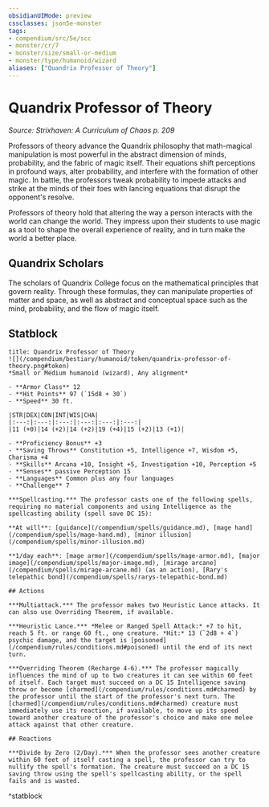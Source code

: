 ```yaml
---
obsidianUIMode: preview
cssclasses: json5e-monster
tags:
- compendium/src/5e/scc
- monster/cr/7
- monster/size/small-or-medium
- monster/type/humanoid/wizard
aliases: ["Quandrix Professor of Theory"]
---
```

# Quandrix Professor of Theory
*Source: Strixhaven: A Curriculum of Chaos p. 209*  

Professors of theory advance the Quandrix philosophy that math-magical manipulation is most powerful in the abstract dimension of minds, probability, and the fabric of magic itself. Their equations shift perceptions in profound ways, alter probability, and interfere with the formation of other magic. In battle, the professors tweak probability to impede attacks and strike at the minds of their foes with lancing equations that disrupt the opponent's resolve.

Professors of theory hold that altering the way a person interacts with the world can change the world. They impress upon their students to use magic as a tool to shape the overall experience of reality, and in turn make the world a better place.

## Quandrix Scholars

The scholars of Quandrix College focus on the mathematical principles that govern reality. Through these formulas, they can manipulate properties of matter and space, as well as abstract and conceptual space such as the mind, probability, and the flow of magic itself.

## Statblock

```ad-statblock
title: Quandrix Professor of Theory
![](/compendium/bestiary/humanoid/token/quandrix-professor-of-theory.png#token)
*Small or Medium humanoid (wizard), Any alignment*

- **Armor Class** 12 
- **Hit Points** 97 (`15d8 + 30`)
- **Speed** 30 ft.

|STR|DEX|CON|INT|WIS|CHA|
|:---:|:---:|:---:|:---:|:---:|:---:|
|11 (+0)|14 (+2)|14 (+2)|19 (+4)|15 (+2)|13 (+1)|

- **Proficiency Bonus** +3
- **Saving Throws** Constitution +5, Intelligence +7, Wisdom +5, Charisma +4
- **Skills** Arcana +10, Insight +5, Investigation +10, Perception +5
- **Senses** passive Perception 15
- **Languages** Common plus any four languages
- **Challenge** 7

***Spellcasting.*** The professor casts one of the following spells, requiring no material components and using Intelligence as the spellcasting ability (spell save DC 15):

**At will**: [guidance](/compendium/spells/guidance.md), [mage hand](/compendium/spells/mage-hand.md), [minor illusion](/compendium/spells/minor-illusion.md)

**1/day each**: [mage armor](/compendium/spells/mage-armor.md), [major image](/compendium/spells/major-image.md), [mirage arcane](/compendium/spells/mirage-arcane.md) (as an action), [Rary's telepathic bond](/compendium/spells/rarys-telepathic-bond.md)

## Actions

***Multiattack.*** The professor makes two Heuristic Lance attacks. It can also use Overriding Theorem, if available.

***Heuristic Lance.*** *Melee or Ranged Spell Attack:* +7 to hit, reach 5 ft. or range 60 ft., one creature. *Hit:* 13 (`2d8 + 4`) psychic damage, and the target is [poisoned](/compendium/rules/conditions.md#poisoned) until the end of its next turn.

***Overriding Theorem (Recharge 4-6).*** The professor magically influences the mind of up to two creatures it can see within 60 feet of itself. Each target must succeed on a DC 15 Intelligence saving throw or become [charmed](/compendium/rules/conditions.md#charmed) by the professor until the start of the professor's next turn. The [charmed](/compendium/rules/conditions.md#charmed) creature must immediately use its reaction, if available, to move up its speed toward another creature of the professor's choice and make one melee attack against that other creature.

## Reactions

***Divide by Zero (2/Day).*** When the professor sees another creature within 60 feet of itself casting a spell, the professor can try to nullify the spell's formation. The creature must succeed on a DC 15 saving throw using the spell's spellcasting ability, or the spell fails and is wasted.
```
^statblock